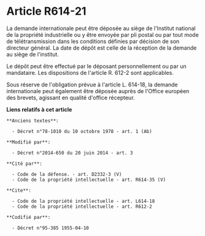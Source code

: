 # Article R614-21

La demande internationale peut être déposée au siège de l'Institut national de la propriété industrielle ou y être envoyée
par pli postal ou par tout mode de télétransmission dans les conditions définies par décision de son directeur général. La
date de dépôt est celle de la réception de la demande au siège de l'institut. 

Le dépôt peut être effectué par le déposant personnellement ou par un mandataire. Les dispositions de l'article R. 612-2 sont
applicables. 

Sous réserve de l'obligation prévue à l'article L. 614-18, la demande internationale peut également être déposée auprès de
l'Office européen des brevets, agissant en qualité d'office récepteur.

**Liens relatifs à cet article**

	**Anciens textes**:

	  - Décret n°78-1010 du 10 octobre 1978 - art. 1 (Ab)

	**Modifié par**:

	  - Décret n°2014-650 du 20 juin 2014 - art. 3

	**Cité par**:

	  - Code de la défense. - art. D2332-3 (V)
	  - Code de la propriété intellectuelle - art. R614-35 (V)

	**Cite**:

	  - Code de la propriété intellectuelle - art. L614-18
	  - Code de la propriété intellectuelle - art. R612-2

	**Codifié par**:

	  - Décret n°95-385 1955-04-10
